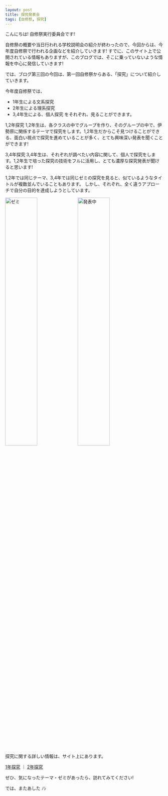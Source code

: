 ```yaml
---
layout: post
title: 探究発表会
tags: [自修祭, 探究]
---
```


こんにちは!
自修祭実行委員会です!

自修祭の概要や当日行われる学校説明会の紹介が終わったので、今回からは、今年度自修祭で行われる企画などを紹介していきます!
すでに、このサイト上で公開されている情報もありますが、このブログでは、そこに乗っていないような情報を中心に発信していきます!

では、ブログ第三回の今回は、第一回自修祭からある、「探究」について紹介していきます。

今年度自修祭では、
- 1年生による文系探究
- 2年生による理系探究
- 3,4年生による、個人探究
をそれぞれ、見ることができます。

1,2年探究
1,2年生は、各クラスの中でグループを作り、そのグループの中で、伊勢原に関係するテーマで探究をします。1,2年生だからこそ見つけることができる、面白い視点で探究を進めていることが多く、とても興味深い発表を聞くことができます!


3,4年探究
3,4年生は、それぞれが調べたい内容に関して、個人で探究をします。1,2年生で培った探究の技術をフルに活用し、とても濃厚な探究発表が聞けると思います!


1,2年では同じテーマ、3,4年では同じゼミの探究を見ると、似ているようなタイトルが複数並んでいることもあります。
しかし、それぞれ、全く違うアプローチで自分の目的を達成しようとしています。

<img src="https://jsfes.github.io/img/1005/3-1.png" alt="ゼミ" width="45%" style="display: inline;">
<img src="https://jsfes.github.io/img/1005/3-3.JPG" alt="発表中" width="45%" style="display: inline;">

探究に関する詳しい情報は、サイト上にあります。

[1年探究](https://www.jishukan.ed.jp/seitokai/seitokaiHP/tanbun2022/seminar/1st.html) ｜ [2年探究](https://www.jishukan.ed.jp/seitokai/seitokaiHP/tanbun2022/seminar/2nd.html)

ぜひ、気になったテーマ・ゼミがあったら、訪れてみてください!

では、またあした ﾉｼ
